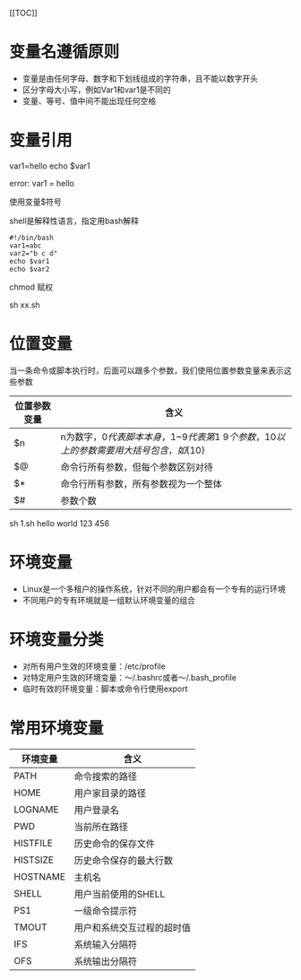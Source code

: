 [[TOC]]

# 变量名遵循原则
+ 变量是由任何字母、数字和下划线组成的字符串，且不能以数字开头
+ 区分字母大小写，例如Var1和var1是不同的
+ 变量、等号、值中间不能出现任何空格

# 变量引用
var1=hello
echo $var1

error:
var1 = hello

使用变量$符号

shell是解释性语言，指定用bash解释
```shell
#!/bin/bash
var1=abc
var2="b c d"
echo $var1
echo $var2
```

chmod 赋权

sh xx.sh

# 位置变量
当一条命令或脚本执行时，后面可以跟多个参数，我们使用位置参数变量来表示这些参数

位置参数变量 | 含义
------- | -------
$n | n为数字，$0代表脚本本身，$1~$9代表第1~9个参数，10以上的参数需要用大括号包含，如${10}
$@ | 命令行所有参数，但每个参数区别对待
$* | 命令行所有参数，所有参数视为一个整体
$# | 参数个数


sh 1.sh hello world 123 456

# 环境变量
+ Linux是一个多租户的操作系统，针对不同的用户都会有一个专有的运行环境
+ 不同用户的专有环境就是一组默认环境变量的组合

# 环境变量分类
+ 对所有用户生效的环境变量：/etc/profile
+ 对特定用户生效的环境变量：～/.bashrc或者～/.bash_profile
+ 临时有效的环境变量：脚本或命令行使用export

# 常用环境变量
环境变量 | 含义
-----|---
PATH | 命令搜索的路径
HOME | 用户家目录的路径
LOGNAME | 用户登录名
PWD | 当前所在路径
HISTFILE | 历史命令的保存文件
HISTSIZE | 历史命令保存的最大行数
HOSTNAME | 主机名
SHELL | 用户当前使用的SHELL
PS1 | 一级命令提示符
TMOUT | 用户和系统交互过程的超时值
IFS | 系统输入分隔符
OFS | 系统输出分隔符